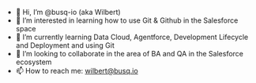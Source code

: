 - 👋 Hi, I’m @busq-io (aka Wilbert)
- 👀 I’m interested in learning how to use Git & Github in the Salesforce space
- 🌱 I’m currently learning Data Cloud, Agentforce, Development Lifecycle and Deployment and using Git
- 💞️ I’m looking to collaborate in the area of BA and QA in the Salesforce ecosystem
- 📫 How to reach me: wilbert@busq.io

<!---
busq-io/busq-io is a ✨ special ✨ repository because its `README.md` (this file) appears on your GitHub profile.
You can click the Preview link to take a look at your changes.
--->
